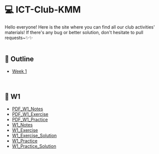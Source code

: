 # :computer: ICT-Club-KMM
Hello everyone! Here is the site where you can find all our club activities' materials! If there's any bug or better solution, don't hesitate to pull requests~:sparkles::sparkles:
<br><br>

## :pushpin: Outline
- [Week 1](#balloon-w1)

<br>

## :balloon: W1
- [PDF_W1_Notes](https://drive.google.com/file/d/1cWyphMFim7_amQ7faWzVeUsZT_Pty-zP/view?usp=sharing)
- [PDF_W1_Exercise](https://drive.google.com/file/d/1O0NWSnCgmxfBCotKAtGIThSJGWINfqxI/view?usp=sharing)
- [PDF_W1_Practice](https://drive.google.com/file/d/1cWyphMFim7_amQ7faWzVeUsZT_Pty-zP/view?usp=sharing)
- [W1_Notes](https://github.com/nwjun/ICT-Club-KMM/blob/main/W1/README.md)
- [W1_Exercise](https://github.com/nwjun/ICT-Club-KMM/tree/main/W1/Exercise)
- [W1_Exercise_Solution](https://github.com/nwjun/ICT-Club-KMM/blob/main/W1/Exercise/W1_Exercise_Solution.py)
- [W1_Practice](https://github.com/nwjun/ICT-Club-KMM/tree/main/W1/Practice)
- [W1_Practice_Solution](https://github.com/nwjun/ICT-Club-KMM/tree/main/W1/Practice/Solution)
